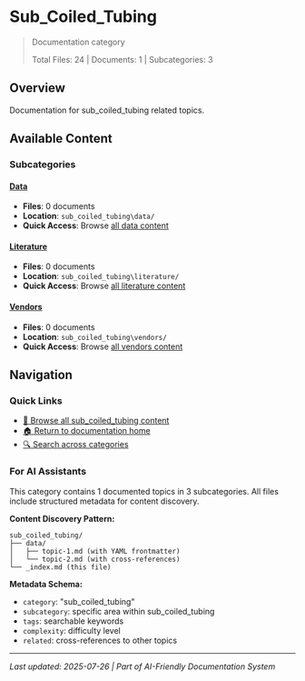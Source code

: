 # Sub_Coiled_Tubing

> Documentation category
>
> Total Files: 24 | Documents: 1 | Subcategories: 3

## Overview

Documentation for sub_coiled_tubing related topics.

## Available Content

### Subcategories

#### [Data](data/)
- **Files**: 0 documents
- **Location**: `sub_coiled_tubing\data/`
- **Quick Access**: Browse [all data content](data/)

#### [Literature](literature/)
- **Files**: 0 documents
- **Location**: `sub_coiled_tubing\literature/`
- **Quick Access**: Browse [all literature content](literature/)

#### [Vendors](vendors/)
- **Files**: 0 documents
- **Location**: `sub_coiled_tubing\vendors/`
- **Quick Access**: Browse [all vendors content](vendors/)

## Navigation

### Quick Links
- [📁 Browse all sub_coiled_tubing content](./)
- [🏠 Return to documentation home](../README.md)
- [🔍 Search across categories](../README.md#navigation-guide)

### For AI Assistants

This category contains 1 documented topics in 3 subcategories. All files include structured metadata for content discovery.

**Content Discovery Pattern:**
```
sub_coiled_tubing/
├── data/
│   ├── topic-1.md (with YAML frontmatter)
│   └── topic-2.md (with cross-references)
└── _index.md (this file)
```

**Metadata Schema:**
- `category`: "sub_coiled_tubing"
- `subcategory`: specific area within sub_coiled_tubing
- `tags`: searchable keywords
- `complexity`: difficulty level
- `related`: cross-references to other topics

---

*Last updated: 2025-07-26 | Part of AI-Friendly Documentation System*

